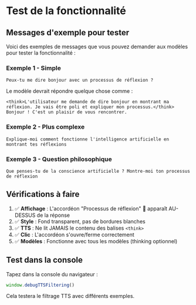# Test de la fonctionnalité <think>

## Messages d'exemple pour tester

Voici des exemples de messages que vous pouvez demander aux modèles pour tester la fonctionnalité :

### Exemple 1 - Simple
```
Peux-tu me dire bonjour avec un processus de réflexion ?
```

Le modèle devrait répondre quelque chose comme :
```
<think>L'utilisateur me demande de dire bonjour en montrant ma réflexion. Je vais être poli et expliquer mon processus.</think>
Bonjour ! C'est un plaisir de vous rencontrer.
```

### Exemple 2 - Plus complexe
```
Explique-moi comment fonctionne l'intelligence artificielle en montrant tes réflexions
```

### Exemple 3 - Question philosophique
```
Que penses-tu de la conscience artificielle ? Montre-moi ton processus de réflexion
```

## Vérifications à faire

1. ✅ **Affichage** : L'accordéon "Processus de réflexion" 🧠 apparaît AU-DESSUS de la réponse
2. ✅ **Style** : Fond transparent, pas de bordures blanches
3. ✅ **TTS** : Ne lit JAMAIS le contenu des balises `<think>`
4. ✅ **Clic** : L'accordéon s'ouvre/ferme correctement
5. ✅ **Modèles** : Fonctionne avec tous les modèles (thinking optionnel)

## Test dans la console

Tapez dans la console du navigateur :
```javascript
window.debugTTSFiltering()
```

Cela testera le filtrage TTS avec différents exemples.